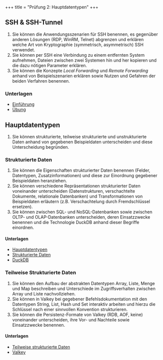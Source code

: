 +++
title = "Prüfung 2: Hauptdatentypen"
+++

## SSH & SSH-Tunnel

1. Sie können die Anwendungsszenarien für SSH benennen, es gegenüber anderen Lösungen (RDP, WinRM, Telnet) abgrenzen und erklären welche Art von Kryptographie (symmetrisch, asymmetrisch) SSH verwendet.
2. Sie können per SSH eine Verbindung zu einem entfernten System aufnehmen, Dateien zwischen zwei Systemen hin und her kopieren und die dazu nötigen Parameter erklären.
3. Sie können die Konzepte _Local Forwarding_ und _Remote Forwarding_ anhand von Beispielszenarien erklären sowie Nutzen und Gefahren der beiden Verfahren benennen.

### Unterlagen

- [Einführung](/ssh/einfuehrung/)
- [Übung](/ssh/uebung/)

## Hauptdatentypen

1. Sie können strukturierte, teilweise strukturierte und unstrukturierte Daten anhand von gegebenen Beispieldaten unterscheiden und diese Unterscheidung begründen.

### Strukturierte Daten

1. Sie können die Eigenschaften strukturierter Daten benennen (Felder, Datentypen, Zusatzinformationen) und diese zur Einordnung gegebener Beispieldaten heranziehen.
2. Sie können verschiedene Repräsentationen strukturierter Daten voneinander unterscheiden (Datenstrukturen, verschachtelte Dokumente, relationale Datenbanken) und Transformationen von Beispieldaten erläutern (z.B.  Verschachtelung durch Fremdschlüssel ersetzen).
3. Sie können zwischen SQL- und NoSQL-Datenbanken sowie zwischen OLTP- und OLAP-Datenbanken unterscheiden, deren Einsatzzwecke benennen und die Technologie DuckDB anhand dieser Begriffe einordnen.

#### Unterlagen

- [Hauptdatentypen](/hauptdatentypen)
- [Strukturierte Daten](/hauptdatentypen/strukturierte)
- [DuckDB](/hauptdatentypen/strukturierte/duckdb)

### Teilweise Strukturierte Daten

1. Sie können den Aufbau der abstrakten Datentypen Array, Liste, Menge und Map beschreiben und Unterschiede im Zugriffsverhalten zwischen Array und Liste nachvollziehen.
2. Sie können in Valkey bei gegebener Befehlsdokumentation mit den Datentypen String, List, Hash und Set interaktiv arbeiten und hierzu die Schlüssel nach einer sinnvollen Konvention strukturieren.
3. Sie können die Persistenz-Formate von Valkey (RDB, AOF, keine) voneinander unterscheiden, ihre Vor- und Nachteile sowie Einsatzzwecke benennen.

#### Unterlagen

- [Teilweise strukturierte Daten](/hauptdatentypen/teilweise-strukturierte)
- [Valkey](/hauptdatentypen/teilweise-strukturierte/valkey)